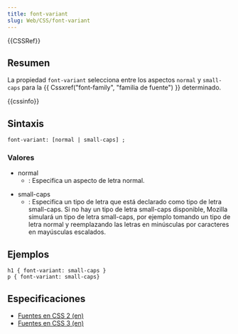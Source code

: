 ```yaml
---
title: font-variant
slug: Web/CSS/font-variant
---
```


{{CSSRef}}

## Resumen

La propiedad `font-variant` selecciona entre los aspectos `normal` y `small-caps` para la {{ Cssxref("font-family", "familia de fuente") }} determinado.

{{cssinfo}}

## Sintaxis

```
font-variant: [normal | small-caps] ;
```

### Valores

- normal
  - : Especifica un aspecto de letra normal.

<!---->

- small-caps
  - : Especifica un tipo de letra que está declarado como tipo de letra small-caps. Si no hay un tipo de letra small-caps disponible, Mozilla simulará un tipo de letra small-caps, por ejemplo tomando un tipo de letra normal y reemplazando las letras en minúsculas por caracteres en mayúsculas escalados.

## Ejemplos

```
h1 { font-variant: small-caps }
p { font-variant: small-caps}
```

## Especificaciones

- [Fuentes en CSS 2 (en)](https://www.w3.org/TR/CSS2/fonts.html#propdef-font-variant)
- [Fuentes en CSS 3 (en)](https://www.w3.org/TR/css3-fonts/#font-variant)
